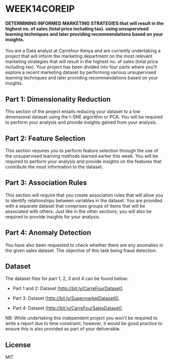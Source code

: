 # WEEK14COREIP
#### DETERMINING INFORMED MARKETING STRATEGIES:that will result in the highest no. of sales (total price including tax). using unsupervised learning techniques and later providing recommendations based on your insights.

You are a Data analyst at Carrefour Kenya and are currently undertaking a project that will inform the marketing department on the most relevant marketing strategies that will result in the highest no. of sales (total price including tax).
Your project has been divided into four parts where you'll explore a recent marketing dataset by performing various unsupervised learning techniques and later providing recommendations based on your insights.
## Part 1: Dimensionality Reduction
This section of the project entails reducing your dataset to a low dimensional dataset using the t-SNE algorithm or PCA. You will be required to perform your analysis and provide insights gained from your analysis.

## Part 2: Feature Selection
This section requires you to perform feature selection through the use of the unsupervised learning methods learned earlier this week. You will be required to perform your analysis and provide insights on the features that contribute the most information to the dataset.

## Part 3: Association Rules
This section will require that you create association rules that will allow you to identify relationships between variables in the dataset. You are provided with a separate dataset that comprises groups of items that will be associated with others. Just like in the other sections, you will also be required to provide insights for your analysis.

## Part 4: Anomaly Detection
You have also been requested to check whether there are any anomalies in the given sales dataset. The objective of this task being fraud detection.

## Dataset
The dataset files for part 1, 2, 3 and 4 can be found below:

- Part 1 and 2: Dataset [http://bit.ly/CarreFourDataset].

- Part 3: Dataset [http://bit.ly/SupermarketDatasetII].

- Part 4: Dataset [http://bit.ly/CarreFourSalesDataset].

NB: While undertaking this independent project you won't be required to write a report due to time constraint, however, it would be good practice to ensure this is also provided as part of your deliverable.

## License
MIT
